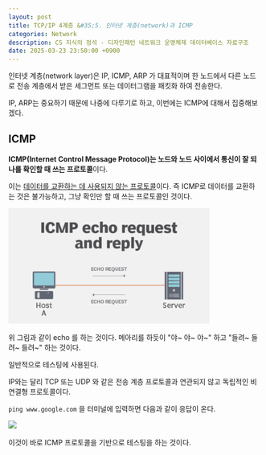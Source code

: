 ```yaml
---
layout: post
title: TCP/IP 4계층 &#35;5. 인터넷 계층(network)과 ICMP
categories: Network
description: CS 지식의 정석 - 디자인패턴 네트워크 운영체제 데이터베이스 자료구조
date: 2025-03-23 23:50:00 +0900
---
```

인터넷 계층(network layer)은 IP, ICMP, ARP 가 대표적이며 한 노드에서 다른 노드로 전송 계층에서 받은 세그먼트 또는 데이터그램을 패킷화 하여 전송한다.

IP, ARP는 중요하기 때문에 나중에 다루기로 하고, 이번에는 ICMP에 대해서 집중해보겠다.

## ICMP

<b>ICMP(Internet Control Message Protocol)는 노드와 노드 사이에서 통신이 잘 되나를 확인할 때 쓰는 프로토콜</b>이다.

이는 <u>데이터를 교환하는 데 사용되지 않는 프로토콜</u>이다. 즉 ICMP로 데이터를 교환하는 것은 불가능하고, 그냥 확인만 할 때 쓰는 프로토콜인 것이다.

<img src="/assets/img/captures/86704ac1-641b-4e9c-9470-3916baaa32aa.png" width="400px" />

위 그림과 같이 echo 를 하는 것이다. 메아리를 하듯이 "야~ 야~ 야~" 하고 "들려~ 들려~ 들려~" 하는 것이다.

일반적으로 테스팅에 사용된다.

IP와는 달리 TCP 또는 UDP 와 같은 전송 계층 프로토콜과 연관되지 않고 독립적인 비연결형 프로토콜이다.

```ping www.google.com``` 을 터미널에 입력하면 다음과 같이 응답이 온다.

<img src="/assets/img/captures/75bb5f87-f9d3-4aac-99db-9102e58952f8.png" width="500px" />

이것이 바로 ICMP 프로토콜을 기반으로 테스팅을 하는 것이다.